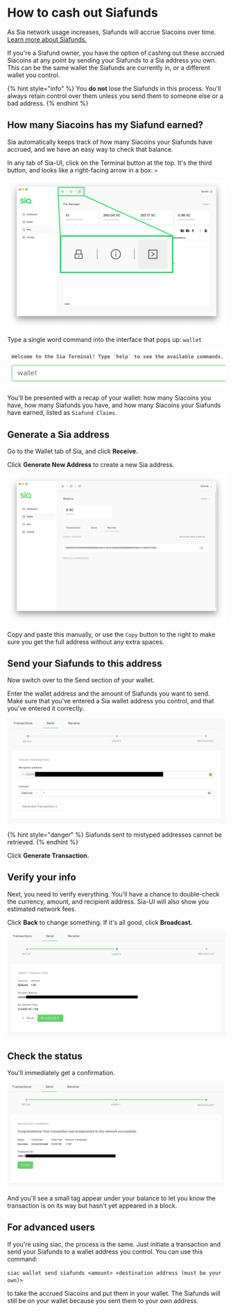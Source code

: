# How to cash out Siafunds

As Sia network usage increases, Siafunds will accrue Siacoins over time. [Learn more about Siafunds.](what-are-siafunds.md)

If you're a Siafund owner, you have the option of cashing out these accrued Siacoins at any point by sending your Siafunds to a Sia address you own. This can be the same wallet the Siafunds are currently in, or a different wallet you control.

{% hint style="info" %}
You **do not** lose the Siafunds in this process. You'll always retain control over them unless you send them to someone else or a bad address.
{% endhint %}

## How many Siacoins has my Siafund earned?

Sia automatically keeps track of how many Siacoins your Siafunds have accrued, and we have an easy way to check that balance.

In any tab of Sia-UI, click on the Terminal button at the top. It's the third button, and looks like a right-facing arrow in a box: `>`

![](../.gitbook/assets/siafunds-cashout-1.png)

Type a single word command into the interface that pops up: `wallet`

![](../.gitbook/assets/siafunds-cashout-2.png)

You'll be presented with a recap of your wallet: how many Siacoins you have, how many Siafunds you have, and how many Siacoins your Siafunds have earned, listed as `Siafund Claims`.

## Generate a Sia address

Go to the Wallet tab of Sia, and click **Receive.**

Click **Generate New Address** to create a new Sia address.

![](../.gitbook/assets/address-2%20%282%29%20%282%29%20%281%29.png)

Copy and paste this manually, or use the `Copy` button to the right to make sure you get the full address without any extra spaces.

## Send your Siafunds to this address

Now switch over to the Send section of your wallet.

Enter the wallet address and the amount of Siafunds you want to send. Make sure that you've entered a Sia wallet address you control, and that you've entered it correctly.

![](../.gitbook/assets/siafunds-cashout-4.png)

{% hint style="danger" %}
Siafunds sent to mistyped addresses cannot be retrieved.
{% endhint %}

Click **Generate Transaction.**

## Verify your info

Next, you need to verify everything. You'll have a chance to double-check the currency, amount, and recipient address. Sia-UI will also show you estimated network fees.

Click **Back** to change something. If it's all good, click **Broadcast.**

![](../.gitbook/assets/siafunds-cashout-5.png)

## Check the status

You'll immediately get a confirmation.

![](../.gitbook/assets/siafunds-cashout-6.png)

And you'll see a small tag appear under your balance to let you know the transaction is on its way but hasn't yet appeared in a block.

## For advanced users

If you're using siac, the process is the same. Just initiate a transaction and send your Siafunds to a wallet address you control. You can use this command:

`siac wallet send siafunds <amount> <destination address (must be your own)>`

to take the accrued Siacoins and put them in your wallet. The Siafunds will still be on your wallet because you sent them to your own address.

